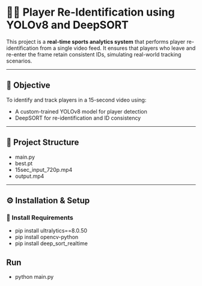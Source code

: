 # 🏃‍♂️ Player Re-Identification using YOLOv8 and DeepSORT

This project is a **real-time sports analytics system** that performs player re-identification from a single video feed. It ensures that players who leave and re-enter the frame retain consistent IDs, simulating real-world tracking scenarios.

---

## 🎯 Objective

To identify and track players in a 15-second video using:
- A custom-trained YOLOv8 model for player detection
- DeepSORT for re-identification and ID consistency

---

## 📁 Project Structure
- main.py
- best.pt
- 15sec_input_720p.mp4
- output.mp4


---

## ⚙️ Installation & Setup

### 🧪 Install Requirements
- pip install ultralytics==8.0.50
- pip install opencv-python
- pip install deep_sort_realtime



## Run 
- python main.py
